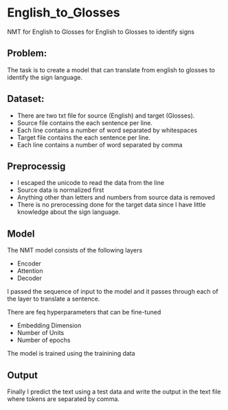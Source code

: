 # English_to_Glosses
NMT for English to Glosses for English to Glosses to identify signs

## Problem:
The task is to create a model that can translate from english to glosses to identify the sign language.

## Dataset:
* There are two txt file for source (English) and target (Glosses).
* Source file contains the each sentence per line.
* Each line contains a number of word separated by whitespaces
* Target file contains the each sentence per line.
* Each line contains a number of word separated by comma

## Preprocessig 
* I escaped the unicode to read the data from the line
* Source data is normalized first
* Anything other than letters and numbers from source data is removed
* There is no prerocessing done for the target data since I have little knowledge about the sign language.

## Model
The NMT model consists of the following layers
* Encoder
* Attention
* Decoder

I passed the sequence of input to the model and it passes through each of the layer to translate a sentence.

There are feq hyperparameters that can be fine-tuned
* Embedding Dimension
* Number of Units
* Number of epochs

The model is trained using the trainining data

## Output
Finally I predict the text using a test data and write the output in the text file where tokens are separated by comma.
